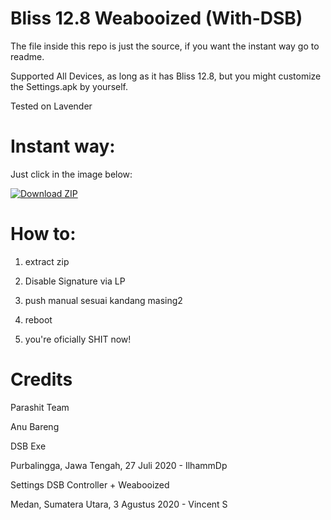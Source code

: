 # Bliss 12.8 Weabooized (With-DSB)
The file inside this repo is just the source, if you want the instant way go to readme.

Supported All Devices, as long as it has Bliss 12.8, but you might customize the Settings.apk by yourself.

Tested on Lavender



# Instant way:
Just click in the image below:
<p><a href="https://bit.ly/39WHp1m"> <img src="https://raw.githubusercontent.com/elzeXD/Bliss_12.8_Weabooized/master/QueenMoona.png" alt="Download ZIP" /></a></p>

# How to:
1. extract zip

2. Disable Signature via LP

3. push manual sesuai kandang masing2

4. reboot

5. you're oficially SHIT now!

# Credits
Parashit Team

Anu Bareng

DSB Exe

Purbalingga, Jawa Tengah, 27 Juli 2020 - IlhammDp

Settings DSB Controller + Weabooized

Medan, Sumatera Utara, 3 Agustus 2020 - Vincent S
